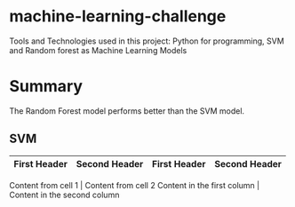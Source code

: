 # machine-learning-challenge

Tools and Technologies used in this project: Python for programming, SVM and Random forest as Machine Learning Models 
 
# Summary

The Random Forest model performs better than the SVM model.

## SVM

First Header | Second Header | First Header | Second Header
------------ | ------------- |------------- | ------------- 

Content from cell 1 | Content from cell 2
Content in the first column | Content in the second column